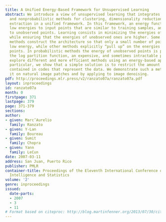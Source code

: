 ```yaml
---
title: A Unified Energy-Based Framework for Unsupervised Learning
abstract: We introduce a view of unsupervised learning that integrates probabilistic
  and nonprobabilistic methods for clustering, dimensionality reduction, and feature
  extraction in a unified framework. In this framework, an energy function associates
  low energies to input points that are similar to training samples, and high energies
  to unobserved points. Learning consists in minimizing the energies of training samples
  while ensuring that the energies of unobserved ones are higher. Some traditional
  methods construct the architecture so that only a small number of points can have
  low energy, while other methods explicitly “pull up” on the energies of unobserved
  points. In probabilistic methods the energy of unobserved points is pulled by minimizing
  the log partition function, an expensive, and sometimes intractable process. We
  explore different and more efficient methods using an energy-based approach. In
  particular, we show that a simple solution is to restrict the amount of information
  contained in codes that represent the data. We demonstrate such a method by training
  it on natural image patches and by applying to image denoising.
pdf: http://proceedings.mlr.press/v2/ranzato07a/ranzato07a.pdf
layout: inproceedings
id: ranzato07a
month: 0
firstpage: 371
lastpage: 379
page: 371-379
sections: 
author:
- given: Marc’Aurelio
  family: Ranzato
- given: Y-Lan
  family: Boureau
- given: Sumit
  family: Chopra
- given: Yann
  family: LeCun
date: 2007-03-11
address: San Juan, Puerto Rico
publisher: PMLR
container-title: Proceedings of the Eleventh International Conference on Artificial
  Intelligence and Statistics
volume: '2'
genre: inproceedings
issued:
  date-parts:
  - 2007
  - 3
  - 11
# Format based on citeproc: http://blog.martinfenner.org/2013/07/30/citeproc-yaml-for-bibliographies/
---
```


